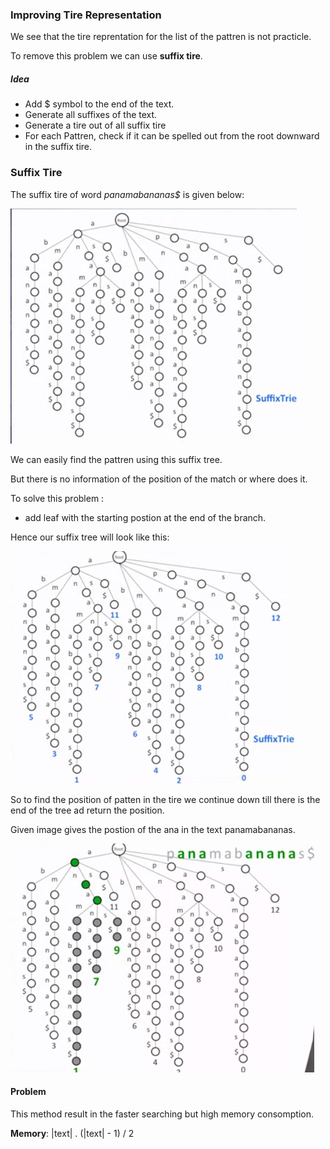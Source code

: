 
### Improving Tire Representation

We see that the tire reprentation for the list of the pattren is not practicle.

To remove this problem we can use **suffix tire**.

##### Idea

- Add $ symbol to the end of the text.
- Generate all suffixes of the text.
- Generate a tire out of all suffix tire
- For each Pattren, check if it can be spelled out from the root downward in the suffix tire.

### Suffix Tire

The suffix tire of word *panamabananas$* is given below:

![Suffix Tire](images/suffix_tire.png)

We can easily find the pattren using this suffix tree.

But there is no information of the position of the match or where does it.

To solve this problem :
- add leaf with the starting postion at the end of the branch.

Hence our suffix tree will look like this:

![Regenerated Suffix Tree](images/index_suffix_tree.png)

So to find the position of patten in the tire we continue down till there is the end of the tree ad return the position.

Given image gives the postion of the ana in the text panamabananas.

![Ana](images/finding_ana.png)

#### Problem

This method result in the faster searching but high memory consomption.

**Memory**: |text| . (|text| - 1) / 2
